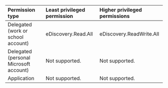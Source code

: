 |Permission type|Least privileged permission|Higher privileged permissions|
|:---|:---|:---|
|Delegated (work or school account)|eDiscovery.Read.All|eDiscovery.ReadWrite.All|
|Delegated (personal Microsoft account)|Not supported.|Not supported.|
|Application|Not supported.|Not supported.|

